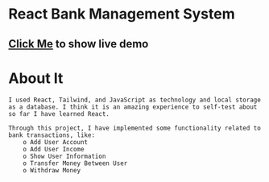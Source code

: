 # React Bank Management System

## [Click Me](https://main--react-bank-management.netlify.app/) to show live demo

# About It
```
I used React, Tailwind, and JavaScript as technology and local storage as a database. I think it is an amazing experience to self-test about so far I have learned React.

Through this project, I have implemented some functionality related to bank transactions, like:
    o Add User Account
    o Add User Income
    o Show User Information
    o Transfer Money Between User
    o Withdraw Money

```


